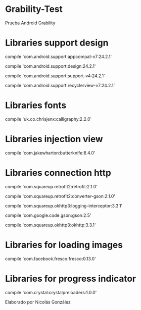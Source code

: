 # Grability-Test
Prueba Android Grability

# Libraries support design

compile 'com.android.support:appcompat-v7:24.2.1'

compile 'com.android.support:design:24.2.1'

compile 'com.android.support:support-v4:24.2.1'

compile 'com.android.support:recyclerview-v7:24.2.1'

# Libraries fonts

compile 'uk.co.chrisjenx:calligraphy:2.2.0'

# Libraries injection view

compile 'com.jakewharton:butterknife:8.4.0'

# Libraries connection http

compile 'com.squareup.retrofit2:retrofit:2.1.0'

compile 'com.squareup.retrofit2:converter-gson:2.1.0'

compile 'com.squareup.okhttp3:logging-interceptor:3.3.1'

compile 'com.google.code.gson:gson:2.5'

compile 'com.squareup.okhttp3:okhttp:3.3.1'

# Libraries for loading images

compile 'com.facebook.fresco:fresco:0.13.0'

# Libraries for progress indicator

compile 'com.crystal:crystalpreloaders:1.0.0'


Elaborado por Nicolás González
